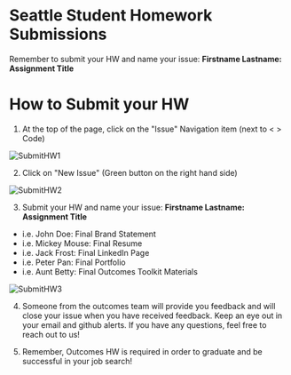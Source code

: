 # Seattle Student Homework Submissions

Remember to submit your HW and name your issue: **Firstname Lastname: Assignment Title**

# How to Submit your HW 

1. At the top of the page, click on the "Issue" Navigation item (next to < > Code) 

![SubmitHW1](https://user-images.githubusercontent.com/18074591/31462600-50b96008-ae9b-11e7-8c15-3e804f73ea87.png)

2. Click on "New Issue" (Green button on the right hand side) 

![SubmitHW2](https://user-images.githubusercontent.com/18074591/31462599-50b0ef4a-ae9b-11e7-8b94-a9cbf3f64275.png)

3. Submit your HW and name your issue: **Firstname Lastname: Assignment Title**

- i.e. John Doe: Final Brand Statement
- i.e. Mickey Mouse: Final Resume 
- i.e. Jack Frost: Final LinkedIn Page
- i.e. Peter Pan: Final Portfolio 
- i.e. Aunt Betty: Final Outcomes Toolkit Materials 

![SubmitHW3](https://user-images.githubusercontent.com/18074591/31462598-50a1e946-ae9b-11e7-81d6-ae02012ea333.png)

4. Someone from the outcomes team will provide you feedback and will close your issue when you have received feedback. Keep an eye out in your email and github alerts. If you have any questions, feel free to reach out to us! 

5. Remember, Outcomes HW is required in order to graduate and be successful in your job search!
